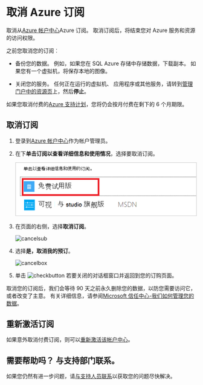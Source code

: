 <properties
    pageTitle="取消订阅 Azure |Microsoft Azure"
    description="描述如何取消 Azure 订阅，如免费试用订阅"
    services=""
    documentationCenter=""
    authors="genlin"
    manager="mbaldwin"
    editor=""
    tags="billing"
    />

<tags
    ms.service="billing"
    ms.workload="na"
    ms.tgt_pltfrm="na"
    ms.devlang="na"
    ms.topic="article"
    ms.date="09/26/2016"
    ms.author="genli"/>

# <a name="cancel-your-azure-subscription"></a>取消 Azure 订阅

取消从[Azure 帐户中心](https://account.windowsazure.com/subscriptions)Azure 订阅。 取消订阅后，将结束您对 Azure 服务和资源的访问权限。

之前您取消您的订阅︰

- 备份您的数据。 例如，如果您在 SQL Azure 存储中存储数据，下载副本。 如果您有一个虚拟机，将保存本地的图像。

- 关闭您的服务。 任何正在运行的虚拟机、 应用程序或其他服务，请转到[管理门户中的资源页](https://ms.portal.azure.com/?flight=1#blade/HubsExtension/Resources/resourceType/Microsoft.Resources%2Fresources)上，然后**停止**。

如果您取消付费的[Azure 支持计划](https://azure.microsoft.com/support/plans/)，您将仍会按月付费在剩下的 6 个月期限。

## <a name="cancel-subscription"></a>取消订阅

1. 登录到[Azure 帐户中心](https://account.windowsazure.com/subscriptions)作为帐户管理员。

2. 在下**单击订阅以查看详细信息和使用情况**，选择要取消订阅。 

    ![selectsub](./media/billing-how-to-cancel-azure-subscription/Selectsub.png)

3. 在页面的右侧，选择**取消订阅**。
    
    ![cancelsub](./media/billing-how-to-cancel-azure-subscription/cancelsub.png)

4. 选择**是，取消我的预订**。
    
    ![cancelbox](./media/billing-how-to-cancel-azure-subscription/cancelbox.png)

5. 单击 ![checkbutton](./media/billing-how-to-cancel-azure-subscription/checkbutton.png) 若要关闭的对话框窗口并返回到您的订购页面。

取消您的订阅后，我们会等待 90 天之前永久删除您的数据，以防您需要访问它，或者改变了主意。 有关详细信息，请参阅[Microsoft 信任中心-我们如何管理您的数据](https://go.microsoft.com/fwLink/p/?LinkID=822930&clcid=0x409)。

## <a name="reactivate-subscription"></a>重新激活订阅

如果意外取消付费订阅，则可以[重新激活该帐户中心](billing-subscription-become-disable.md#how-to-re-enable-non-pay-as-you-go-subscriptions)。

## <a name="need-help-contact-support"></a>需要帮助吗？ 与支持部门联系。

如果您仍然有进一步问题，请[与支持人员联系](https://portal.azure.com/?#blade/Microsoft_Azure_Support/HelpAndSupportBlade)以获取您的问题尽快解决。

